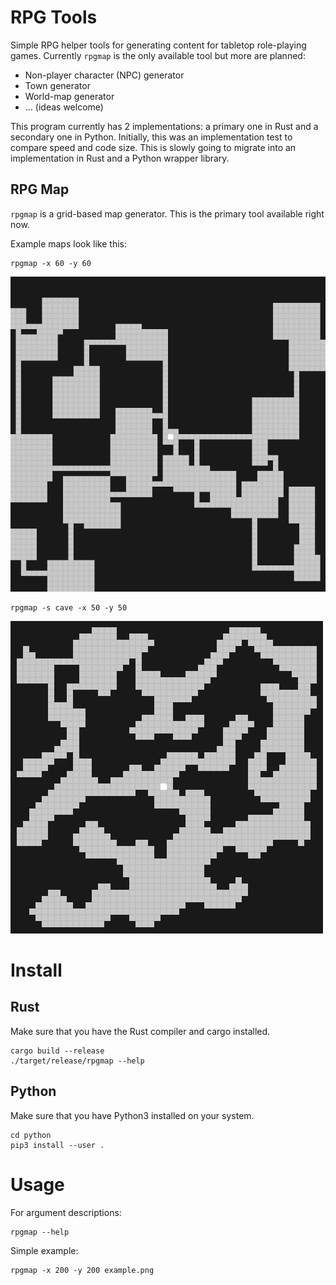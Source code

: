 # RPG Tools
Simple RPG helper tools for generating content for tabletop role-playing games. Currently `rpgmap` is the only available tool but more are planned:

* Non-player character (NPC) generator
* Town generator
* World-map generator
* ... (ideas welcome)

This program currently has 2 implementations: a primary one in Rust and a secondary one in Python. Initially, this was an implementation test to compare speed and code size. This is slowly going to migrate into an implementation in Rust and a Python wrapper library.

## RPG Map
`rpgmap` is a grid-based map generator. This is the primary tool available right now.

Example maps look like this:

```
rpgmap -x 60 -y 60
```
![Example halls map](doc/images/halls_60x60.png)

```
rpgmap -s cave -x 50 -y 50
```
![Example caves map](doc/images/caves_50x50.png)

# Install
## Rust
Make sure that you have the Rust compiler and cargo installed.
```
cargo build --release
./target/release/rpgmap --help
```

## Python
Make sure that you have Python3 installed on your system.
```
cd python
pip3 install --user .
```

# Usage
For argument descriptions:
```
rpgmap --help
```

Simple example:
```
rpgmap -x 200 -y 200 example.png
```
